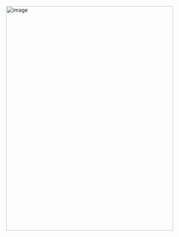 <img width="452" height="608" alt="image" src="https://github.com/user-attachments/assets/efafaad4-387d-4bf1-806f-9bbb53454b67" />
